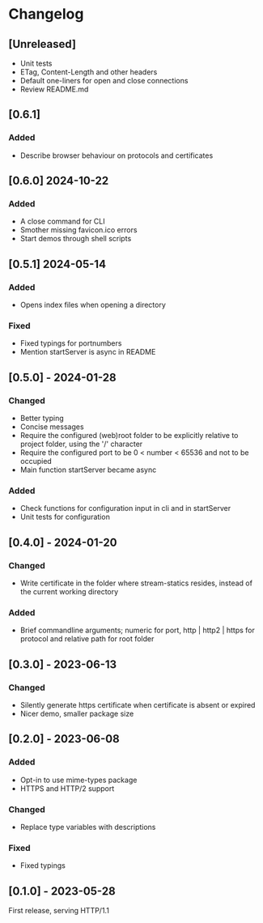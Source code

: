 # Changelog

## [Unreleased]

- Unit tests
- ETag, Content-Length and other headers
- Default one-liners for open and close connections
- Review README.md


## [0.6.1]

### Added
- Describe browser behaviour on protocols and certificates


## [0.6.0] 2024-10-22

### Added
- A close command for CLI
- Smother missing favicon.ico errors
- Start demos through shell scripts


## [0.5.1] 2024-05-14

### Added
- Opens index files when opening a directory

### Fixed
- Fixed typings for portnumbers
- Mention startServer is async in README


## [0.5.0] - 2024-01-28

### Changed
- Better typing
- Concise messages
- Require the configured (web)root folder to be explicitly relative to project folder, using the '/' character
- Require the configured port to be 0 < number < 65536 and not to be occupied
- Main function startServer became async

### Added
- Check functions for configuration input in cli and in startServer
- Unit tests for configuration


## [0.4.0] - 2024-01-20

### Changed
- Write certificate in the folder where stream-statics resides, instead of the current working directory

### Added
- Brief commandline arguments; numeric for port, http | http2 | https for protocol and relative path for root folder


## [0.3.0] - 2023-06-13

### Changed
- Silently generate https certificate when certificate is absent or expired
- Nicer demo, smaller package size


## [0.2.0] - 2023-06-08

### Added
- Opt-in to use mime-types package
- HTTPS and HTTP/2 support

### Changed
- Replace type variables with descriptions

### Fixed
- Fixed typings


## [0.1.0] - 2023-05-28

First release, serving HTTP/1.1
